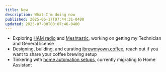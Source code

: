 ```yaml
---
title: Now
description: What I'm doing now
published: 2025-06-17T07:44:31-0400
updated: 2025-07-08T08:07:46-0400
---
```


- Exploring [HAM radio](https://en.wikipedia.org/wiki/Amateur_radio) and [Meshtastic](https://meshtastic.org/), working on getting my Technician and General license
- Designing, building, and curating [ibrewmyown.coffee](https://ibrewmyown.coffee), reach out if you want to share your coffee brewing setup
- Tinkering with [home automation setups](/home-automation), currently migrating to Home Assistant
